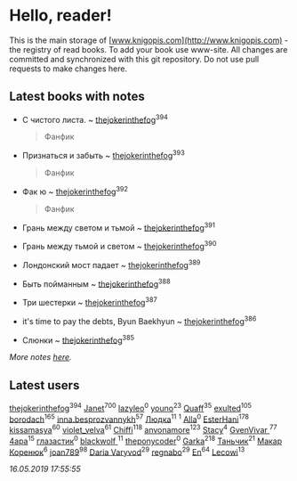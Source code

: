 # Hello, reader!
This is the main storage of [www.knigopis.com](http://www.knigopis.com) - the registry of read books.
To add your book use www-site. All changes are committed and synchronized with this git repository.
Do not use pull requests to make changes here.


## Latest books with notes
* С чистого листа. ~ [thejokerinthefog](users/317/317244423-vkontakte)<sup>394</sup>
    > Фанфик

* Признаться и забыть ~ [thejokerinthefog](users/317/317244423-vkontakte)<sup>393</sup>
    > Фанфик

* Фак ю ~ [thejokerinthefog](users/317/317244423-vkontakte)<sup>392</sup>
    > Фанфик

* Грань между светом и тьмой ~ [thejokerinthefog](users/317/317244423-vkontakte)<sup>391</sup>

* Грань между тьмой и светом ~ [thejokerinthefog](users/317/317244423-vkontakte)<sup>390</sup>

* Лондонский мост падает ~ [thejokerinthefog](users/317/317244423-vkontakte)<sup>389</sup>

* Быть пойманным ~ [thejokerinthefog](users/317/317244423-vkontakte)<sup>388</sup>

* Три шестерки ~ [thejokerinthefog](users/317/317244423-vkontakte)<sup>387</sup>

* it's time to pay the debts, Byun Baekhyun ~ [thejokerinthefog](users/317/317244423-vkontakte)<sup>386</sup>

* Слюнки ~ [thejokerinthefog](users/317/317244423-vkontakte)<sup>385</sup>


_More notes [here](latest_books_with_notes.md)._


## Latest users
[thejokerinthefog](users/317/317244423-vkontakte)<sup>394</sup> 
[Janet](users/108/108113656204404967440-google)<sup>700</sup> 
[lazyleo](users/116/116845519572391639637-google)<sup>0</sup> 
[youno](users/302/302928912-vkontakte)<sup>23</sup> 
[Quaff](users/122/12267158-vkontakte)<sup>35</sup> 
[exulted](users/100/100599204551896265722-google)<sup>105</sup> 
[borodach](users/157/15706320-vkontakte)<sup>165</sup> 
[inna.besprozvannykh](users/733/73323849-yandex)<sup>57</sup> 
[Людка](users/111/111038749-vkontakte)<sup>11</sup> 
[](users/114/114792281744850455512-google)<sup>1</sup> 
[Alla](users/103/103352250712959229257-google)<sup>0</sup> 
[EsterHani](users/305/30558181-vkontakte)<sup>178</sup> 
[kissamasya](users/684/68439978-vkontakte)<sup>60</sup> 
[violet_velva](users/116/116961712580551399099-google)<sup>61</sup> 
[Chiffi](users/105/105831994080785626680-google)<sup>118</sup> 
[anvonamore](users/595/5957175-vkontakte)<sup>123</sup> 
[Stacy](users/309/30902475-vkontakte)<sup>4</sup> 
[GvenVivar ](users/158/158266434925901-facebook)<sup>77</sup> 
[4apa](users/117/117392596378069249667-google)<sup>15</sup> 
[глазастик](users/115/115257673890455357280-google)<sup>0</sup> 
[blackwolf ](users/236/236639644-vkontakte)<sup>11</sup> 
[theponycoder](users/195/195144442-vkontakte)<sup>0</sup> 
[Garka](users/115/115753719718250012620-google)<sup>218</sup> 
[Таньчик](users/209/2096581563762610-facebook)<sup>21</sup> 
[Макар Коренюк](users/126/126368737-vkontakte)<sup>6</sup> 
[joan789](users/240/2401650-vkontakte)<sup>98</sup> 
[Daria Varyvod](users/829/829893410524253-facebook)<sup>29</sup> 
[regnabo](users/870/870059322-yandex)<sup>29</sup> 
[En](users/333/333646551-vkontakte)<sup>64</sup> 
[Lecowi](users/521/521873425-vkontakte)<sup>13</sup> 


_16.05.2019 17:55:55_
